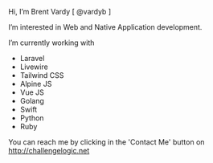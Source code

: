 Hi, I’m Brent Vardy [ @vardyb ]

I’m interested in Web and Native Application development.

I’m currently working with 
- Laravel
- Livewire
- Tailwind CSS
- Alpine JS
- Vue JS
- Golang
- Swift
- Python
- Ruby

You can reach me by clicking in the 'Contact Me' button on http://challengelogic.net
